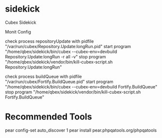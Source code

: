 sidekick
========

Cubex Sidekick


Monit Config

check process repositoryUpdate
  with pidfile "/var/run/cubex/Repository.Update:longRun.pid"
    start program "/home/qbex/sidekick/bin/cubex --cubex-env=devbuild Repository.Update:longRun -r all -v"
    stop program "/home/qbex/sidekick/vendor/bin/kill-cubex-script.sh Repository.Update:longRun"

check process buildQueue
  with pidfile "/var/run/cubex/Fortify.BuildQueue.pid"
    start program "/home/qbex/sidekick/bin/cubex --cubex-env=devbuild Fortify.BuildQueue"
    stop program "/home/qbex/sidekick/vendor/bin/kill-cubex-script.sh Fortify.BuildQueue"


# Recommended Tools
pear config-set auto_discover 1
pear install pear.phpqatools.org/phpqatools
